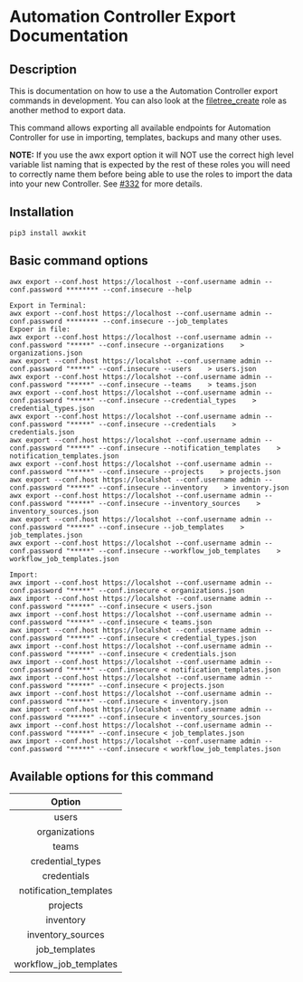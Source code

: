 # Automation Controller Export Documentation

## Description

This is documentation on how to use a the Automation Controller export commands in development. You can also look at the [filetree_create](roles/filetree_create/README.md) role as another method to export data.

This command allows exporting all available endpoints for Automation Controller for use in importing, templates, backups and many other uses.

**NOTE:** If you use the awx export option it will NOT use the correct high level variable list naming that is expected by the rest of these roles you will need to correctly name them before being able to use the roles to import the data into your new Controller. See [#332](https://github.com/redhat-cop/controller_configuration/issues/332) for more details.

## Installation

```console
pip3 install awxkit
```

## Basic command options

```console
awx export --conf.host https://localhost --conf.username admin --conf.password ******** --conf.insecure --help
```

```console
Export in Terminal:
awx export --conf.host https://localhost --conf.username admin --conf.password ******** --conf.insecure --job_templates 
Expoer in file:
awx export --conf.host https://localhost --conf.username admin --conf.password "*****" --conf.insecure --organizations    > organizations.json   
awx export --conf.host https://localshot --conf.username admin --conf.password "*****" --conf.insecure --users    > users.json
awx export --conf.host https://localshot --conf.username admin --conf.password "*****" --conf.insecure --teams    > teams.json
awx export --conf.host https://localshot --conf.username admin --conf.password "*****" --conf.insecure --credential_types    > credential_types.json
awx export --conf.host https://localshot --conf.username admin --conf.password "*****" --conf.insecure --credentials    > credentials.json
awx export --conf.host https://localshot --conf.username admin --conf.password "*****" --conf.insecure --notification_templates    > notification_templates.json
awx export --conf.host https://localshot --conf.username admin --conf.password "*****" --conf.insecure --projects    > projects.json
awx export --conf.host https://localshot --conf.username admin --conf.password "*****" --conf.insecure --inventory    > inventory.json
awx export --conf.host https://localshot --conf.username admin --conf.password "*****" --conf.insecure --inventory_sources    > inventory_sources.json
awx export --conf.host https://localshot --conf.username admin --conf.password "*****" --conf.insecure --job_templates    > job_templates.json
awx export --conf.host https://localshot --conf.username admin --conf.password "*****" --conf.insecure --workflow_job_templates    > workflow_job_templates.json
```

```console
Import:
awx import --conf.host https://localshot --conf.username admin --conf.password "*****" --conf.insecure < organizations.json
awx import --conf.host https://localshot --conf.username admin --conf.password "*****" --conf.insecure < users.json
awx import --conf.host https://localshot --conf.username admin --conf.password "*****" --conf.insecure < teams.json
awx import --conf.host https://localshot --conf.username admin --conf.password "*****" --conf.insecure < credential_types.json
awx import --conf.host https://localshot --conf.username admin --conf.password "*****" --conf.insecure < credentials.json
awx import --conf.host https://localshot --conf.username admin --conf.password "*****" --conf.insecure < notification_templates.json
awx import --conf.host https://localshot --conf.username admin --conf.password "*****" --conf.insecure < projects.json
awx import --conf.host https://localshot --conf.username admin --conf.password "*****" --conf.insecure < inventory.json
awx import --conf.host https://localshot --conf.username admin --conf.password "*****" --conf.insecure < inventory_sources.json
awx import --conf.host https://localshot --conf.username admin --conf.password "*****" --conf.insecure < job_templates.json
awx import --conf.host https://localshot --conf.username admin --conf.password "*****" --conf.insecure < workflow_job_templates.json

```


## Available options for this command

|Option|
|:---:|
|users|
|organizations|
|teams|
|credential_types|
|credentials|
|notification_templates|
|projects|
|inventory|
|inventory_sources|
|job_templates|
|workflow_job_templates|

